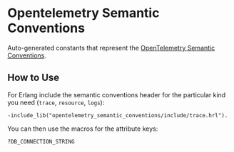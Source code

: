 Opentelemetry Semantic Conventions
=====

Auto-generated constants that represent the [OpenTelemetry Semantic
Conventions](https://github.com/open-telemetry/opentelemetry-specification/tree/main/semantic_conventions).

## How to Use

For Erlang include the semantic conventions header for the particular kind you
need (`trace`, `resource`, `logs`):

```
-include_lib("opentelemetry_semantic_conventions/include/trace.hrl").
```

You can then use the macros for the attribute keys:

```
?DB_CONNECTION_STRING
```
